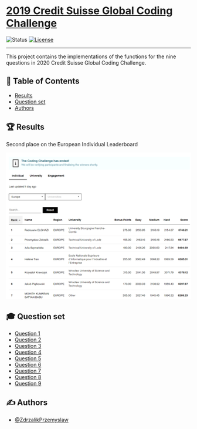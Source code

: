 # [2019 Credit Suisse Global Coding Challenge](https://www.credit-suisse.com/pwp/hr/en/codingchallenge/#/)


![Status](https://img.shields.io/badge/status-finished-%2300b4f0.svg)
[![License](https://img.shields.io/badge/license-MIT-blue.svg)](LICENSE.md)

</div>

---

<p align="left"> 
This project contains the implementations of the functions for the nine questions in 2020 Credit Suisse Global Coding Challenge. 
    <br> 
</p>

## 📝 Table of Contents
- [Results](#results)
- [Question set](#question_set)
- [Authors](#authors)

## 🏆 Results <a name = "results"></a>

Second place on the European Individual Leaderboard

<div align="center">
    <img src="https://github.com/ZdrzalikPrzemyslaw/2020-Credit-Suisse-Global-Coding-Challenge/blob/master/Results/Europe.png" alt="result_page" >
</div>


## 🎓 Question set <a name = "question_set"></a>

- [Question 1](https://github.com/ZdrzalikPrzemyslaw/2020-Credit-Suisse-Global-Coding-Challenge/tree/master/Question1)
- [Question 2](https://github.com/ZdrzalikPrzemyslaw/2020-Credit-Suisse-Global-Coding-Challenge/tree/master/Question2)
- [Question 3](https://github.com/ZdrzalikPrzemyslaw/2020-Credit-Suisse-Global-Coding-Challenge/tree/master/Question3)
- [Question 4](https://github.com/ZdrzalikPrzemyslaw/2020-Credit-Suisse-Global-Coding-Challenge/tree/master/Question4)
- [Question 5](https://github.com/ZdrzalikPrzemyslaw/2020-Credit-Suisse-Global-Coding-Challenge/tree/master/Question5)
- [Question 6](https://github.com/ZdrzalikPrzemyslaw/2020-Credit-Suisse-Global-Coding-Challenge/tree/master/Question6)
- [Question 7](https://github.com/ZdrzalikPrzemyslaw/2020-Credit-Suisse-Global-Coding-Challenge/tree/master/Question7)
- [Question 8](https://github.com/ZdrzalikPrzemyslaw/2020-Credit-Suisse-Global-Coding-Challenge/tree/master/Question8)
- [Question 9](https://github.com/ZdrzalikPrzemyslaw/2020-Credit-Suisse-Global-Coding-Challenge/tree/master/Question9)

## ✍️ Authors <a name = "authors"></a>

- [@ZdrzalikPrzemyslaw](https://github.com/ZdrzalikPrzemyslaw)
